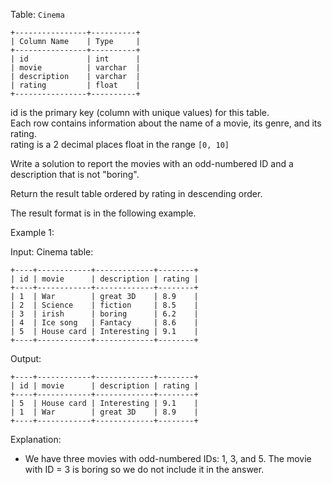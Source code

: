 Table: `Cinema`
```
+----------------+----------+
| Column Name    | Type     |
+----------------+----------+
| id             | int      |
| movie          | varchar  |
| description    | varchar  |
| rating         | float    |
+----------------+----------+
```
id is the primary key (column with unique values) for this table. <br />
Each row contains information about the name of a movie, its genre, and its rating. <br />
rating is a 2 decimal places float in the range `[0, 10]` <br />
 

Write a solution to report the movies with an odd-numbered ID and a description that is not "boring".

Return the result table ordered by rating in descending order.

The result format is in the following example.

Example 1:

Input: 
Cinema table:
```
+----+------------+-------------+--------+
| id | movie      | description | rating |
+----+------------+-------------+--------+
| 1  | War        | great 3D    | 8.9    |
| 2  | Science    | fiction     | 8.5    |
| 3  | irish      | boring      | 6.2    |
| 4  | Ice song   | Fantacy     | 8.6    |
| 5  | House card | Interesting | 9.1    |
+----+------------+-------------+--------+
```
Output: 
```
+----+------------+-------------+--------+
| id | movie      | description | rating |
+----+------------+-------------+--------+
| 5  | House card | Interesting | 9.1    |
| 1  | War        | great 3D    | 8.9    |
+----+------------+-------------+--------+
```
Explanation: 
- We have three movies with odd-numbered IDs: 1, 3, and 5. The movie with ID = 3 is boring so we do not include it in the answer.
